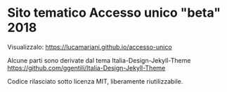 # Sito tematico Accesso unico "beta" 2018

Visualizzalo: https://lucamariani.github.io/accesso-unico

Alcune parti sono derivate dal tema Italia-Design-Jekyll-Theme https://github.com/ggentili/Italia-Design-Jekyll-Theme

Codice rilasciato sotto licenza MIT, liberamente riutilizzabile.
